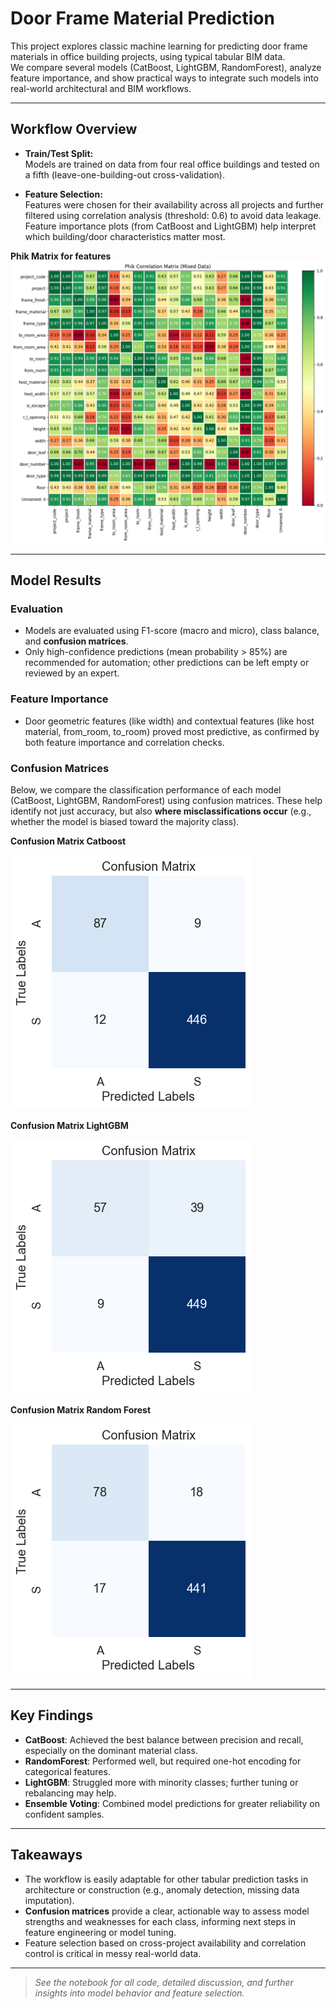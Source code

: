 # Door Frame Material Prediction

This project explores classic machine learning for predicting door frame materials in office building projects, using typical tabular BIM data.  
We compare several models (CatBoost, LightGBM, RandomForest), analyze feature importance, and show practical ways to integrate such models into real-world architectural and BIM workflows.

---

## Workflow Overview

- **Train/Test Split:**  
  Models are trained on data from four real office buildings and tested on a fifth (leave-one-building-out cross-validation).

- **Feature Selection:**  
  Features were chosen for their availability across all projects and further filtered using correlation analysis (threshold: 0.6) to avoid data leakage.  
  Feature importance plots (from CatBoost and LightGBM) help interpret which building/door characteristics matter most.

 **Phik Matrix for features**
  ![Phik  for features](img/door_phik.png)

---

## Model Results

### Evaluation
- Models are evaluated using F1-score (macro and micro), class balance, and **confusion matrices**.
- Only high-confidence predictions (mean probability > 85%) are recommended for automation; other predictions can be left empty or reviewed by an expert.

### Feature Importance
- Door geometric features (like width) and contextual features (like host material, from_room, to_room) proved most predictive, as confirmed by both feature importance and correlation checks.

### Confusion Matrices
Below, we compare the classification performance of each model (CatBoost, LightGBM, RandomForest) using confusion matrices. These help identify not just accuracy, but also **where misclassifications occur** (e.g., whether the model is biased toward the majority class).

**Confusion Matrix Catboost**

![Confusion Matrix Catboost](img/doors_catboost_matrix.png)

**Confusion Matrix LightGBM**

![Confusion Matrix LightGBM](img/doors_lgbm_matrix.png)

**Confusion Matrix Random Forest**

![Confusion Matrix Random Forest](img/doors_rf_matrix.png)

---

## Key Findings

- **CatBoost**: Achieved the best balance between precision and recall, especially on the dominant material class.
- **RandomForest**: Performed well, but required one-hot encoding for categorical features.
- **LightGBM**: Struggled more with minority classes; further tuning or rebalancing may help.
- **Ensemble Voting**: Combined model predictions for greater reliability on confident samples.

---

## Takeaways

- The workflow is easily adaptable for other tabular prediction tasks in architecture or construction (e.g., anomaly detection, missing data imputation).
- **Confusion matrices** provide a clear, actionable way to assess model strengths and weaknesses for each class, informing next steps in feature engineering or model tuning.
- Feature selection based on cross-project availability and correlation control is critical in messy real-world data.

---

> *See the notebook for all code, detailed discussion, and further insights into model behavior and feature selection.*